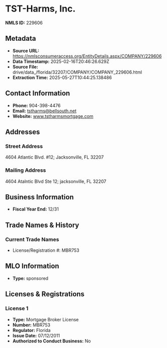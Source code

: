 # TST-Harms, Inc.

**NMLS ID:** 229606

## Metadata
- **Source URL:** https://nmlsconsumeraccess.org/EntityDetails.aspx/COMPANY/229606
- **Data Timestamp:** 2025-02-16T20:46:26.629Z
- **Source File:** drive/data_/florida/32207/COMPANY/COMPANY_229606.html
- **Extraction Time:** 2025-05-27T10:44:25.138486

## Contact Information
- **Phone:** 904-398-4476
- **Email:** tstharms@bellsouth.net
- **Website:** www.tstharmsmortgage.com

## Addresses
### Street Address
4604 Atlantic Blvd. #12; Jacksonville, FL 32207

### Mailing Address
4604 Atalntic Blvd Ste 12; jacksonville, FL 32207

## Business Information
- **Fiscal Year End:** 12/31

## Trade Names & History
### Current Trade Names
- License/Registration #: MBR753

## MLO Information
- **Type:** sponsored

## Licenses & Registrations

### License 1
- **Type:** Mortgage Broker License
- **Number:** MBR753
- **Regulator:** Florida
- **Issue Date:** 07/12/2011
- **Authorized to Conduct Business:** No
